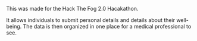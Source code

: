 This was made for the Hack The Fog 2.0 Hacakathon.

It allows individuals to submit personal details and details about their well-being. The data is then organized in one place for a medical professional to see.
